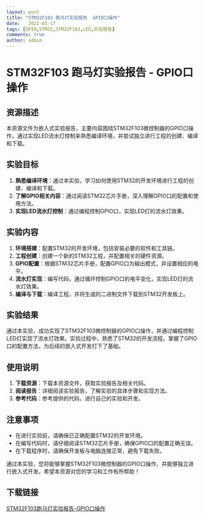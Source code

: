 ```yaml
---
layout: post
title: "STM32F103 跑马灯实验报告  GPIO口操作"
date:   2021-03-17
tags: [GPIO,STM32,STM32F103,LED,实验报告]
comments: true
author: admin
---
```

# STM32F103 跑马灯实验报告 - GPIO口操作

## 资源描述

本资源文件为嵌入式实验报告，主要内容围绕STM32F103微控制器的GPIO口操作，通过实现LED流水灯控制来熟悉编译环境，并尝试独立进行工程的创建、编译和下载。

## 实验目标

1. **熟悉编译环境**：通过本实验，学习如何使用STM32的开发环境进行工程的创建、编译和下载。
2. **了解GPIO相关内容**：通过阅读STM32芯片手册，深入理解GPIO口的配置和使用方法。
3. **实现LED流水灯控制**：通过编程控制GPIO口，实现LED灯的流水灯效果。

## 实验内容

1. **环境搭建**：配置STM32的开发环境，包括安装必要的软件和工具链。
2. **工程创建**：创建一个新的STM32工程，并配置相关的硬件资源。
3. **GPIO配置**：根据STM32芯片手册，配置GPIO口为输出模式，并设置相应的电平。
4. **流水灯实现**：编写代码，通过循环控制GPIO口的电平变化，实现LED灯的流水灯效果。
5. **编译与下载**：编译工程，并将生成的二进制文件下载到STM32开发板上。

## 实验结果

通过本实验，成功实现了STM32F103微控制器的GPIO口操作，并通过编程控制LED灯实现了流水灯效果。实验过程中，熟悉了STM32的开发流程，掌握了GPIO口的配置方法，为后续的嵌入式开发打下了基础。

## 使用说明

1. **下载资源**：下载本资源文件，获取实验报告及相关代码。
2. **阅读报告**：详细阅读实验报告，了解实验的具体步骤和实现方法。
3. **参考代码**：参考提供的代码，进行自己的实验和开发。

## 注意事项

- 在进行实验前，请确保已正确配置STM32的开发环境。
- 在编写代码时，请仔细阅读STM32芯片手册，确保GPIO口的配置正确无误。
- 在下载程序时，请确保开发板与电脑连接正常，避免下载失败。

通过本实验，您将能够掌握STM32F103微控制器的GPIO口操作，并能够独立进行嵌入式开发。希望本资源对您的学习和工作有所帮助！

## 下载链接

[STM32F103跑马灯实验报告-GPIO口操作](https://pan.quark.cn/s/9e5bdd994aa9)